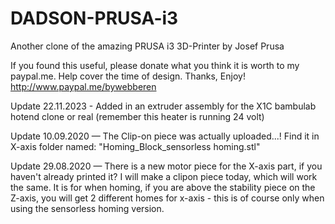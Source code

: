 # DADSON-PRUSA-i3
Another clone of the amazing PRUSA i3 3D-Printer by Josef Prusa

If you found this useful, please donate what you think it is worth to my paypal.me. Help cover the time of design.
Thanks, Enjoy!
http://www.paypal.me/bywebberen

Update 22.11.2023 - Added in an extruder assembly for the X1C bambulab hotend clone or real (remember this heater is running 24 volt)

Update 10.09.2020 — The Clip-on piece was actually uploaded...! Find it in X-axis folder named: "Homing_Block_sensorless homing.stl"

Update 29.08.2020 — There is a new motor piece for the X-axis part, if you haven't already printed it?
I will make a clipon piece today, which will  work the same. It is for when homing, if you are above the stability piece on the Z-axis, you will get 2 different homes for x-axis - this is of course only when using the sensorless homing version. 

